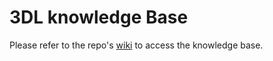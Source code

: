 # 3DL knowledge Base
Please refer to the repo's [wiki](https://github.com/waterysalesman/scratch/wiki) to access the knowledge base.
